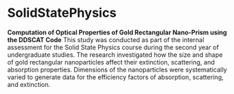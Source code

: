 # SolidStatePhysics
**Computation of Optical Properties of Gold Rectangular Nano-Prism using the DDSCAT Code**
This study was conducted as part of the internal assessment for the Solid State Physics course during the second year of undergraduate studies. The research investigated how the size and shape of gold rectangular nanoparticles affect their extinction, scattering, and absorption properties. Dimensions of the nanoparticles were systematically varied to generate data for the efficiency factors of absorption, scattering, and extinction.
